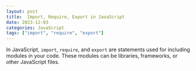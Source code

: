 ```yaml
---
layout: post
title:  Import, Require, Export in JavaScript
date: 2023-12-03
categories: JavaScript
tags: ["import", "require", "export"]
---
```


In JavaScript, `import`, `require`, and `export` are statements used for including modules in your code. These modules can be libraries, frameworks, or other JavaScript files.
